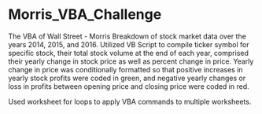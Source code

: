 # Morris_VBA_Challenge
The VBA of Wall Street - Morris
Breakdown of stock market data over the years 2014, 2015, and 2016. Utilized VB Script to compile ticker symbol for specific stock, their total stock volume at the end of each year, comprised their yearly change in stock price as well as percent change in price. Yearly change in price was conditionally formatted so that positive increases in yearly stock profits were coded in green, and negative yearly changes or loss in profits between opening price and closing price were coded in red.

Used worksheet for loops to apply VBA commands to multiple worksheets.
